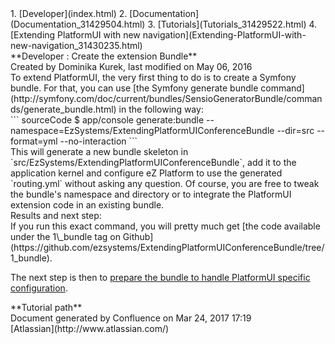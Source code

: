 <div id="page">
<div id="main" class="aui-page-panel">
<div id="main-header">
<div id="breadcrumb-section">
1.  [Developer](index.html)
2.  [Documentation](Documentation_31429504.html)
3.  [Tutorials](Tutorials_31429522.html)
4.  [Extending PlatformUI with new navigation](Extending-PlatformUI-with-new-navigation_31430235.html)

</div>
**Developer : Create the extension Bundle**

</div>
<div id="content" class="view">
<div class="page-metadata">
Created by Dominika Kurek, last modified on May 06, 2016

</div>
<div id="main-content" class="wiki-content group">
<div class="contentLayout2">
<div class="columnLayout two-right-sidebar"
data-layout="two-right-sidebar">
<div class="cell normal" data-type="normal">
<div class="innerCell">
To extend PlatformUI, the very first thing to do is to create a Symfony bundle. For that, you can use [the Symfony generate bundle command](http://symfony.com/doc/current/bundles/SensioGeneratorBundle/commands/generate_bundle.html) in the following way:

<div class="code panel pdl" style="border-width: 1px;">
<div class="codeContent panelContent pdl">
``` sourceCode
$ app/console generate:bundle --namespace=EzSystems/ExtendingPlatformUIConferenceBundle --dir=src --format=yml --no-interaction
```

</div>
</div>
This will generate a new bundle skeleton in `src/EzSystems/ExtendingPlatformUIConferenceBundle`, add it to the application kernel and configure eZ Platform to use the generated `routing.yml` without asking any question. Of course, you are free to tweak the bundle's namespace and directory or to integrate the PlatformUI extension code in an existing bundle.

<div
class="confluence-information-macro confluence-information-macro-tip">
Results and next step:

<div class="confluence-information-macro-body">
If you run this exact command, you will pretty much get [the code available under the 1\_bundle tag on Github](https://github.com/ezsystems/ExtendingPlatformUIConferenceBundle/tree/1_bundle).

The next step is then to [prepare the bundle to handle PlatformUI specific configuration](Set-up-the-configuration_31430239.html).

</div>
</div>
</div>
</div>
<div class="cell aside" data-type="aside">
<div class="innerCell">
<div class="panel" style="border-width: 1px;">
<div class="panelHeader" style="border-bottom-width: 1px;">
**Tutorial path**

</div>
<div class="panelContent">
<div class="plugin_pagetree">
</div>
</div>
</div>
</div>
</div>
</div>
</div>
</div>
</div>
</div>
<div id="footer" role="contentinfo">
<div class="section footer-body">
Document generated by Confluence on Mar 24, 2017 17:19

<div id="footer-logo">
[Atlassian](http://www.atlassian.com/)

</div>
</div>
</div>
</div>

